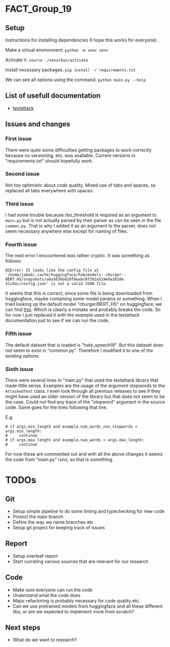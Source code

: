 # FACT_Group_19

## Setup
Instructions for installing dependencies (I hope this works for everyone).

Make a virtual environment.
```python -m venv venv```

Activate it.
```source ./venv/bin/activate```

Install necessary packages.
```pip install -r requirements.txt```

We can see all options using the command.
```python main.py --help```

## List of usefull documentation
- [textattack](https://textattack.readthedocs.io/en/latest/0_get_started/basic-Intro.html)

## Issues and changes
### First issue
There were quite some difficulties getting packages to work correctly because no
versioning, etc. was available. Current versions in "requirements.txt" should
hopefully work.

### Second issue
Not too optimistic about code quality. Mixed use of tabs and spaces, so replaced
all tabs everywhere with spaces.

### Third issue
I had some trouble because rbo_threshold is required as an argument to ```main.py```
but is not actually parsed by their parser as can be seen in the file ```common.py```.
That is why I added it as an argument to the parser, does not seem necessary
anywhere else except for naming of files.

### Fourth issue
The next error I encountered was rather cryptic. It was something as follows:

```
OSError: It looks like the config file at '/home/jakob/.cache/huggingface/hub/models--cburger--BERT_HS/snapshots/a0a3036b810f8eabc07392a519e9a1610e
41c0ac/config.json' is not a valid JSON file.
```

It seems that this is correct, since some file is being downloaded from huggingface,
maybe containing some model params or something. When I tried looking up the default
model "cburger/BERT_HS" on huggingface, we can find
[this](https://huggingface.co/cburger/BERT_HS/blob/main/config.json). Which is clearly
a mistake and probably breaks the code. So for now I just replaced it with the example
used in the textattack documentation just to see if we can run the code.

### Fifth issue
The default dataset that is loaded is "hate_speech18". But this dataset does not seem
to exist in "common.py". Therefore I modified it to one of the existing options.

### Sixth issue
There were several lines in "main.py" that used the textattack library that made
little sense. Examples are the usage of the argument stopwords to the `AttackedText`
class. I even look through all previous releases to see if they might have used
an older version of the library but that does not seem to be the case. Could not
find any trace of the "stopword" argument in the source code. Same goes for the lines
following that line.

E.g.
```
# if args.min_length and example.num_words_non_stopwords < args.min_length:
#     continue
# if args.max_length and example.num_words > args.max_length:
#     continue
```

For now these are commented out and with all the above changes it seems the code from
"main.py" runs, so that is something.

# TODOs

## Git
- Setup simple pipeline to do some linting and typechecking for new code
- Protect the main branch
- Define the way we name branches etc
- Setup git project for keeping track of issues

## Report
- Setup overleaf report
- Start currating various sources that are relevant for our research

## Code
- Make sure everyone can run the code
- Understand what the code does
- Major refactoring is probably necessary for code quality etc.
- Can we use pretrained models from huggingface and all these different libs, or are we
  expected to implement more from scratch?

## Next steps
- What do we want to research?
